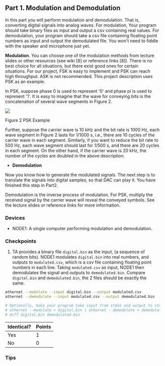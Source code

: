 ## Part 1. Modulation and Demodulation

In this part you will perform modulation and demodulation. That is, converting digital signals into analog waves. For modulation, Your program should take binary files as input and output a csv containing real values. For demodulation, your program should take a csv file containing floating point numbers as input and output the demodulated file. You won't need to fiddle with the speaker and microphone just yet.

**Modulation**. You can choose one of the modulation methods from lecture slides or other resources (see wiki [9] or reference links [8]). There is no best choice for all situations, but there exist good ones for certain situations. For our project, FSK is easy to implement and PSK can reach high throughput. ASK is not recommended. This project description uses PSK as an example.

In PSK, suppose phase 0 is used to represent '0' and phase pi is used to represent '1'. It is easy to imagine that the wave for conveying bits is the concatenation of several wave segments in Figure 2.

![](RackMultipart20220302-4-iik7fu_html_76955159c989f910.png)

Figure 2 PSK Example

Further, suppose the carrier wave is 10 kHz and the bit rate is 1000 Hz, each wave segment in Figure 2 lasts for 1/1000 s, i.e., there are 10 cycles of the carrier wave in each segment. Similarly, if you want to reduce the bit rate to 500 Hz, each wave segment should last for 1/500 s, and there are 20 cycles in each segment. On the other hand, if the carrier wave is 20 kHz, the number of the cycles are doubled in the above description.


- **Demodulation**

Now you know how to generate the modulated signals. The next step is to translate the signals into digital samples, so that DAC can play it. You have finished this step in Part2.

Demodulation is the inverse process of modulation. For PSK, multiply the received signal by the carrier wave will reveal the conveyed symbols. See the lecture slides or reference links for more information.



### Devices
- NODE1: A single computer performing modulation and demodulation.


### Checkpoints
1. TA provides a binary file `digital.bin` as the input, (a sequence of random bits). NODE1 modulates `digital.bin` into real numbers, and outputs to `modulated.csv`, which is a csv file containing floating point numbers in each line. Taking `modulated.csv` as input, NODE1 then demodulates the signal and outputs to `demodulated.bin`. Compare `digital.bin` and `demodulated.bin`, the 2 files should be exactly the same.

```sh
athernet --modulate --input digital.bin --output modulated.csv
athernet --demodulate --input modulated.csv --output demodulated.bin

# Optionally, make your program take input from stdin and output to stdout.
# athernet --modulate < digital.bin | athernet --demodulate > demodulated.bin
# diff digital.bin demodulated.bin
```

| Identical? | Points |
| ---------- | ------ |
| Yes        | 1      |
| No         | 0      |


### Tips
